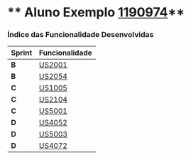 ** Aluno Exemplo [1190974](./)** 
===============================


### Índice das Funcionalidade Desenvolvidas ###


| Sprint | Funcionalidade     |
|--------|--------------------|
| **B**  | [US2001](/docs/US2001) |
| **B**  | [US2054](/docs/US2051) |
| **C**  | [US1005](/docs/US1005) |
| **C**  | [US2104](/docs/US2104) |
| **C**  | [US5001](/docs/US5001) |
| **D**  | [US4052](/docs/US4052) |
| **D**  | [US5003](/docs/US5003) |
| **D**  | [US4072](/docs/US4072) |